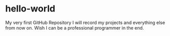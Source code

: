 # hello-world
My very first GitHub Repository
I will record my projects and everything else from now on.
Wish I can be a professional programmer in the end.
